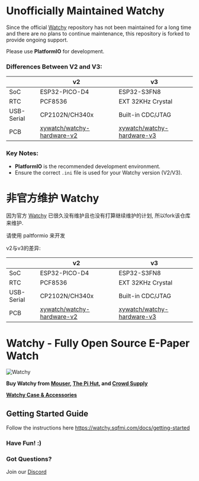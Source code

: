 # Unofficially Maintained Watchy  

Since the official [Watchy](https://github.com/sqfmi/Watchy) repository has not been maintained for a long time and there are no plans to continue maintenance, this repository is forked to provide ongoing support.  

Please use **PlatformIO** for development.

### Differences Between V2 and V3:  

|      | v2      | v3      |
|------------|------------|------------|
| SoC     | ESP32-PICO-D4     | ESP32-S3FN8      |
| RTC      | PCF8536      | EXT 32KHz Crystal      |
| USB-Serial      | CP2102N/CH340x      | Built-in CDC/JTAG      |
| PCB | [xywatch/watchy-hardware-v2](https://github.com/xywatch/watchy-hardware-v2) | [xywatch/watchy-hardware-v3](https://github.com/xywatch/watchy-hardware-v3)|

### Key Notes:  
- **PlatformIO** is the recommended development environment.  
- Ensure the correct `.ini` file is used for your Watchy version (V2/V3).  


# 非官方维护 Watchy

因为官方 [Watchy](https://github.com/sqfmi/Watchy) 已很久没有维护且也没有打算继续维护的计划, 所以fork该仓库来维护.

请使用 paltformio 来开发

v2与v3的差异:

|      | v2      | v3      |
|------------|------------|------------|
| SoC     | ESP32-PICO-D4     | ESP32-S3FN8      |
| RTC      | PCF8536      | EXT 32KHz Crystal      |
| USB-Serial      | CP2102N/CH340x      | Built-in CDC/JTAG      |
| PCB | [xywatch/watchy-hardware-v2](https://github.com/xywatch/watchy-hardware-v2) | [xywatch/watchy-hardware-v3](https://github.com/xywatch/watchy-hardware-v3)|

# Watchy - Fully Open Source E-Paper Watch

![Watchy](https://watchy.sqfmi.com/img/watchy_render.png)

**Buy Watchy from [Mouser](https://www.mouser.com/ProductDetail/SQFMI/SQFMI-WATCHY-10?qs=DRkmTr78QARN9VSJRzqRxw%3D%3D), [The Pi Hut](https://thepihut.com/collections/sqfmi), and [Crowd Supply](https://www.crowdsupply.com/sqfmi/watchy)**

[**Watchy Case & Accessories**](https://shop.sqfmi.com)

## Getting Started Guide
Follow the instructions here https://watchy.sqfmi.com/docs/getting-started

### Have Fun! :)

### Got Questions?

Join our [Discord](https://discord.gg/ZXDegGV8E7)


